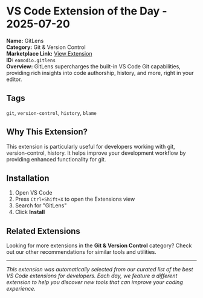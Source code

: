 # VS Code Extension of the Day - 2025-07-20

**Name:** GitLens  
**Category:** Git & Version Control  
**Marketplace Link:** [View Extension](https://marketplace.visualstudio.com/items?itemName=eamodio.gitlens)  
**ID:** `eamodio.gitlens`  
**Overview:** GitLens supercharges the built-in VS Code Git capabilities, providing rich insights into code authorship, history, and more, right in your editor.  


## Tags
`git`, `version-control`, `history`, `blame`

## Why This Extension?

This extension is particularly useful for developers working with git, version-control, history. It helps improve your development workflow by providing enhanced functionality for git.

## Installation

1. Open VS Code
2. Press `Ctrl+Shift+X` to open the Extensions view
3. Search for "GitLens"
4. Click **Install**

## Related Extensions

Looking for more extensions in the **Git & Version Control** category? Check out our other recommendations for similar tools and utilities.

---

*This extension was automatically selected from our curated list of the best VS Code extensions for developers. Each day, we feature a different extension to help you discover new tools that can improve your coding experience.*
